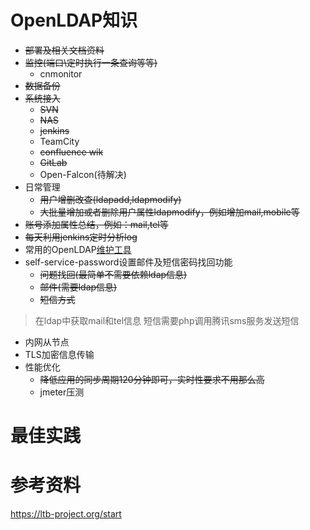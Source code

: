 # OpenLDAP知识
- ~~部署及相关文档资料~~
- ~~监控(端口\定时执行一条查询等等)~~
  - cnmonitor
- ~~数据备份~~
- ~~系统接入~~
    - ~~SVN~~
    - ~~NAS~~
    - ~~jenkins~~
    - TeamCity
    - ~~confluence wik~~
    - ~~GitLab~~
    - Open-Falcon(待解决)
- 日常管理
  - ~~用户增删改查(ldapadd,ldapmodify)~~
  - ~~大批量增加或者删除用户属性ldapmodify，例如增加mail,mobile等~~
- ~~账号添加属性总结，例如：mail,tel等~~
- ~~每天利用jenkins定时分析log~~
- 常用的OpenLDAP[维护工具](https://github.com/ltb-project)
- self-service-password设置邮件及短信密码找回功能
    - ~~问题找回(最简单不需要依赖ldap信息)~~
    - ~~邮件(需要ldap信息)~~
    - ~~短信方式~~
> 在ldap中获取mail和tel信息 短信需要php调用腾讯sms服务发送短信

- 内网从节点
- TLS加密信息传输
- 性能优化
  
    - ~~降低应用的同步周期120分钟即可，实时性要求不用那么高~~
    - jmeter压测
# 最佳实践

# 参考资料
https://ltb-project.org/start

